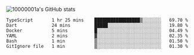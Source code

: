 ![10000001a's GitHub stats](https://github-readme-stats.vercel.app/api?username=10000001a&show_icons=true&theme=onedark&count_private=true)

<!-- [![Top Langs](https://github-readme-stats.vercel.app/api/top-langs/?username=10000001a&layout=compact&theme=onedark&langs_count=5)](https://github.com/anuraghazra/github-readme-stats) -->
<!--
**10000001a/10000001a** is a ✨ _special_ ✨ repository because its `README.md` (this file) appears on your GitHub profile.

Here are some ideas to get you started:

- 🔭 I’m currently working on ...
- 🌱 I’m currently learning ...
- 👯 I’m looking to collaborate on ...
- 🤔 I’m looking for help with ...
- 💬 Ask me about ...
- 📫 How to reach me: ...
- 😄 Pronouns: ...
- ⚡ Fun fact: ...
-->

<!--START_SECTION:waka-->

```text
TypeScript       1 hr 25 mins    █████████████████▒░░░░░░░   69.70 %
Dart             24 mins         █████░░░░░░░░░░░░░░░░░░░░   19.80 %
Docker           5 mins          █░░░░░░░░░░░░░░░░░░░░░░░░   04.49 %
YAML             2 mins          ▓░░░░░░░░░░░░░░░░░░░░░░░░   02.35 %
Bash             1 min           ▒░░░░░░░░░░░░░░░░░░░░░░░░   01.50 %
GitIgnore file   1 min           ▒░░░░░░░░░░░░░░░░░░░░░░░░   01.30 %
```

<!--END_SECTION:waka-->
